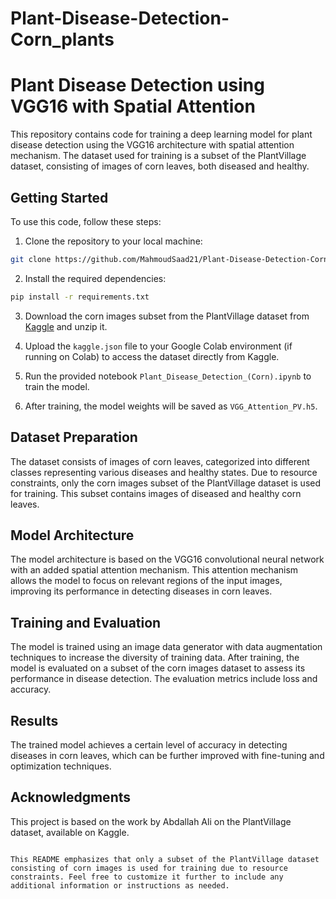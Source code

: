 # Plant-Disease-Detection-Corn_plants

# Plant Disease Detection using VGG16 with Spatial Attention

This repository contains code for training a deep learning model for plant disease detection using the VGG16 architecture with spatial attention mechanism. The dataset used for training is a subset of the PlantVillage dataset, consisting of images of corn leaves, both diseased and healthy.

## Getting Started

To use this code, follow these steps:

1. Clone the repository to your local machine:

```bash
git clone https://github.com/MahmoudSaad21/Plant-Disease-Detection-Corn_plants.git
```

2. Install the required dependencies:

```bash
pip install -r requirements.txt
```

3. Download the corn images subset from the PlantVillage dataset from [Kaggle](https://www.kaggle.com/abdallahalidev/plantvillage-dataset) and unzip it.

4. Upload the `kaggle.json` file to your Google Colab environment (if running on Colab) to access the dataset directly from Kaggle.

5. Run the provided notebook `Plant_Disease_Detection_(Corn).ipynb` to train the model.

6. After training, the model weights will be saved as `VGG_Attention_PV.h5`.

## Dataset Preparation

The dataset consists of images of corn leaves, categorized into different classes representing various diseases and healthy states. Due to resource constraints, only the corn images subset of the PlantVillage dataset is used for training. This subset contains images of diseased and healthy corn leaves.

## Model Architecture

The model architecture is based on the VGG16 convolutional neural network with an added spatial attention mechanism. This attention mechanism allows the model to focus on relevant regions of the input images, improving its performance in detecting diseases in corn leaves.

## Training and Evaluation

The model is trained using an image data generator with data augmentation techniques to increase the diversity of training data. After training, the model is evaluated on a subset of the corn images dataset to assess its performance in disease detection. The evaluation metrics include loss and accuracy.

## Results

The trained model achieves a certain level of accuracy in detecting diseases in corn leaves, which can be further improved with fine-tuning and optimization techniques.

## Acknowledgments

This project is based on the work by Abdallah Ali on the PlantVillage dataset, available on Kaggle.
```

This README emphasizes that only a subset of the PlantVillage dataset consisting of corn images is used for training due to resource constraints. Feel free to customize it further to include any additional information or instructions as needed.
